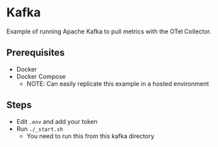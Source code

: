 # Kafka
Example of running Apache Kafka to pull metrics with the OTel Collector.

## Prerequisites
* Docker
* Docker Compose
  * NOTE: Can easily replicate this example in a hosted environment

## Steps
* Edit ```.env``` and add your token
* Run ```./_start.sh```
  * You need to run this from this kafka directory

